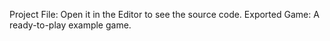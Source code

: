 Project File: Open it in the Editor to see the source code.
Exported Game: A ready-to-play example game.
